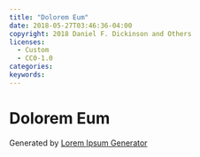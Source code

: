 ```yaml
---
title: "Dolorem Eum"
date: 2018-05-27T03:46:36-04:00
copyright: 2018 Daniel F. Dickinson and Others
licenses:
  - Custom
  - CC0-1.0
categories:
keywords:
---
```


# Dolorem Eum

Generated by [Lorem Ipsum Generator](https://loremipsum.io/generator)
